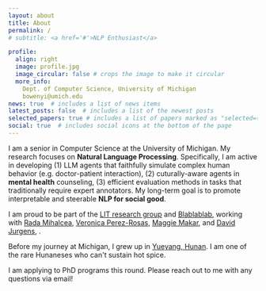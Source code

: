 ```yaml
---
layout: about
title: About
permalink: /
# subtitle: <a href='#'>NLP Enthusiast</a>

profile:
  align: right
  image: profile.jpg
  image_circular: false # crops the image to make it circular
  more_info: 
    Dept. of Computer Science, University of Michigan
    bowenyi@umich.edu
news: true  # includes a list of news items
latest_posts: false  # includes a list of the newest posts
selected_papers: true # includes a list of papers marked as "selected={true}"
social: true  # includes social icons at the bottom of the page
---
```

I am a senior in Computer Science at the University of Michigan. My research focuses on **Natural Language Processing**. Specifically, I am active in developing (1) LLM agents that faithfully simulate complex human behavior (e.g. doctor-patient interaction), (2) cuturally-aware agents in **mental health** counseling, (3) efficient evaluation methods in tasks that traditionally require expert annotators. My long-term goal is to promote interpretable and steerable **NLP for social good**.      
 
I am proud to be part of the [LIT research group](https://lit.eecs.umich.edu/) and [Blablablab](https://blablablab.si.umich.edu/), working with [Rada Mihalcea](https://en.wikipedia.org/wiki/Rada_Mihalcea), [Veronica Perez-Rosas](https://scholar.google.com/citations?user=yatiIigAAAAJ&hl=en), [Maggie Makar](https://mymakar.github.io/), and [David Jurgens](https://jurgens.people.si.umich.edu/), .

 
Before my journey at Michigan, I grew up in [Yueyang, Hunan](https://en.wikipedia.org/wiki/Yueyang). I am one of the rare Hunaneses who can't sustain hot spice.     

I am applying to PhD programs this round. Please reach out to me with any questions via email!    

<!-- Put your address / P.O. box / other info right below your picture. You can also disable any of these elements by editing `profile` property of the YAML header of your `_pages/about.md`. Edit `_bibliography/papers.bib` and Jekyll will render your [publications page](/al-folio/publications/) automatically.

Link to your social media connections, too. This theme is set up to use [Font Awesome icons](http://fortawesome.github.io/Font-Awesome/) and [Academicons](https://jpswalsh.github.io/academicons/), like the ones below. Add your Facebook, Twitter, LinkedIn, Google Scholar, or just disable all of them. -->